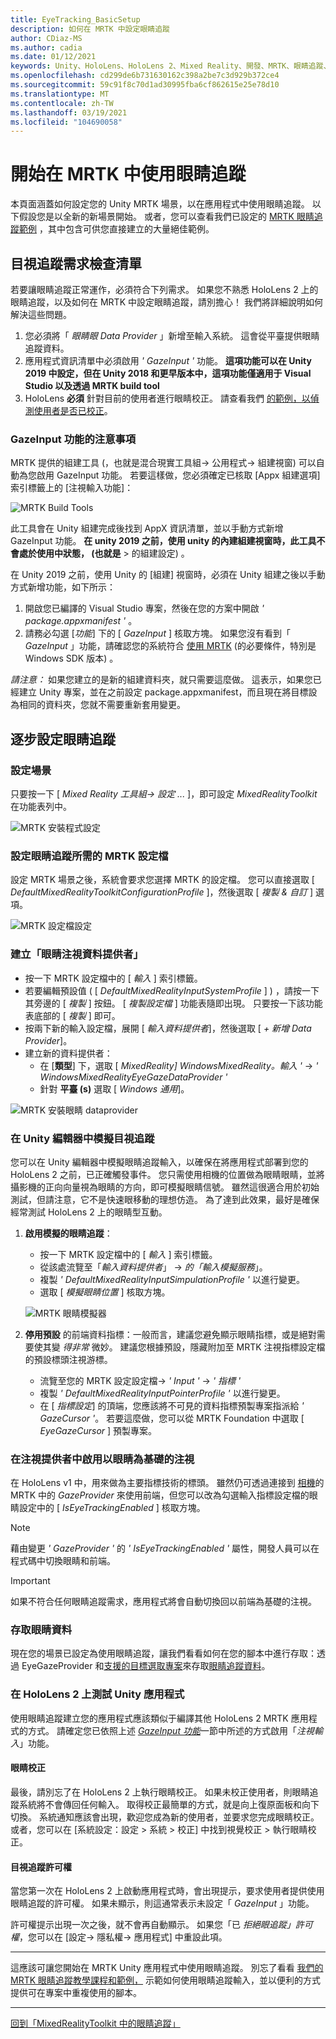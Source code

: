```yaml
---
title: EyeTracking_BasicSetup
description: 如何在 MRTK 中設定眼睛追蹤
author: CDiaz-MS
ms.author: cadia
ms.date: 01/12/2021
keywords: Unity、HoloLens、HoloLens 2、Mixed Reality、開發、MRTK、眼睛追蹤、
ms.openlocfilehash: cd299de6b731630162c398a2be7c3d929b372ce4
ms.sourcegitcommit: 59c91f8c70d1ad30995fba6cf862615e25e78d10
ms.translationtype: MT
ms.contentlocale: zh-TW
ms.lasthandoff: 03/19/2021
ms.locfileid: "104690058"
---
```

# <a name="getting-started-with-eye-tracking-in-mrtk"></a>開始在 MRTK 中使用眼睛追蹤

本頁面涵蓋如何設定您的 Unity MRTK 場景，以在應用程式中使用眼睛追蹤。
以下假設您是以全新的新場景開始。
或者，您可以查看我們已設定的 [MRTK 眼睛追蹤範例](EyeTracking_ExamplesOverview.md) ，其中包含可供您直接建立的大量絕佳範例。

## <a name="eye-tracking-requirements-checklist"></a>目視追蹤需求檢查清單

若要讓眼睛追蹤正常運作，必須符合下列需求。
如果您不熟悉 HoloLens 2 上的眼睛追蹤，以及如何在 MRTK 中設定眼睛追蹤，請別擔心！
我們將詳細說明如何解決這些問題。

1. 您必須將「 _眼睛眼 Data Provider_ 」新增至輸入系統。 這會從平臺提供眼睛追蹤資料。
2. 應用程式資訊清單中必須啟用 _' GazeInput '_ 功能。
   **這項功能可以在 Unity 2019 中設定，但在 Unity 2018 和更早版本中，這項功能僅適用于 Visual Studio 以及透過 MRTK build tool**
3. HoloLens **必須** 針對目前的使用者進行眼睛校正。 請查看我們 [的範例，以偵測使用者是否已校正](EyeTracking_IsUserCalibrated.md)。

### <a name="a-note-on-the-gazeinput-capability"></a>GazeInput 功能的注意事項

MRTK 提供的組建工具 (，也就是混合現實工具組-> 公用程式-> 組建視窗) 可以自動為您啟用 GazeInput 功能。 若要這樣做，您必須確定已核取 [Appx 組建選項] 索引標籤上的 [注視輸入功能]：

![MRTK Build Tools](../Images/EyeTracking/mrtk_et_buildsetup.png)

此工具會在 Unity 組建完成後找到 AppX 資訊清單，並以手動方式新增 GazeInput 功能。
**在 unity 2019 之前，使用 unity 的內建組建視窗時，此工具不會處於使用中狀態， (也就是** > 的組建設定) 。

在 Unity 2019 之前，使用 Unity 的 [組建] 視窗時，必須在 Unity 組建之後以手動方式新增功能，如下所示：

1. 開啟您已編譯的 Visual Studio 專案，然後在您的方案中開啟 _' package.appxmanifest '_ 。
2. 請務必勾選 [_功能_] 下的 [ _GazeInput_ ] 核取方塊。 如果您沒有看到「 _GazeInput_ 」功能，請確認您的系統符合 [使用 MRTK](../../Installation.md#prerequisites) (的必要條件，特別是 Windows SDK 版本) 。

_請注意：_ 如果您建立的是新的組建資料夾，就只需要這麼做。
這表示，如果您已經建立 Unity 專案，並在之前設定 package.appxmanifest，而且現在將目標設為相同的資料夾，您就不需要重新套用變更。

## <a name="setting-up-eye-tracking-step-by-step"></a>逐步設定眼睛追蹤

### <a name="setting-up-the-scene"></a>設定場景

只要按一下 [ _Mixed Reality 工具組-> 設定 ..._ ]，即可設定 _MixedRealityToolkit_ 在功能表列中。

![MRTK 安裝程式設定](../Images/EyeTracking/mrtk_setup_configure.jpg)

### <a name="setting-up-the-mrtk-profiles-required-for-eye-tracking"></a>設定眼睛追蹤所需的 MRTK 設定檔

設定 MRTK 場景之後，系統會要求您選擇 MRTK 的設定檔。
您可以直接選取 [ _DefaultMixedRealityToolkitConfigurationProfile_ ]，然後選取 [ _複製 & 自訂_ ] 選項。

![MRTK 設定檔設定](../Images/EyeTracking/mrtk_setup_configprofile.jpg)

### <a name="create-an-eye-gaze-data-provider"></a>建立「眼睛注視資料提供者」

- 按一下 MRTK 設定檔中的 [ _輸入_ ] 索引標籤。
- 若要編輯預設值 ( [ _DefaultMixedRealityInputSystemProfile_ ] ) ，請按一下其旁邊的 [ _複製_ ] 按鈕。 [ _複製設定檔_ ] 功能表隨即出現。 只要按一下該功能表底部的 [ _複製_ ] 即可。
- 按兩下新的輸入設定檔，展開 [ _輸入資料提供者_]，然後選取 [ _+ 新增 Data Provider_]。
- 建立新的資料提供者：
  - 在 [**類型**] 下，選取 [ _MixedReality] WindowsMixedReality。輸入 '_  ->  _' WindowsMixedRealityEyeGazeDataProvider '_
  - 針對 **平臺 (s)** 選取 [ _Windows 通用_]。

![MRTK 安裝眼睛 dataprovider](../Images/EyeTracking/mrtk_setup_eyes_dataprovider.jpg)

### <a name="simulating-eye-tracking-in-the-unity-editor"></a>在 Unity 編輯器中模擬目視追蹤

您可以在 Unity 編輯器中模擬眼睛追蹤輸入，以確保在將應用程式部署到您的 HoloLens 2 之前，已正確觸發事件。
您只需使用相機的位置做為眼睛眼睛，並將攝影機的正向向量視為眼睛的方向，即可模擬眼睛信號。
雖然這很適合用於初始測試，但請注意，它不是快速眼移動的理想仿造。
為了達到此效果，最好是確保經常測試 HoloLens 2 上的眼睛型互動。

1. **啟用模擬的眼睛追蹤**：
    - 按一下 MRTK 設定檔中的 [ _輸入_ ] 索引標籤。
    - 從該處流覽至「_輸入資料提供者_」  ->  _的「輸入模擬服務_」。
    - 複製 _' DefaultMixedRealityInputSimpulationProfile '_ 以進行變更。
    - 選取 [ _模擬眼睛位置_ ] 核取方塊。

    ![MRTK 眼睛模擬器](../Images/EyeTracking/mrtk_setup_eyes_simulate.jpg)

2. **停用預設** 的前端資料指標：一般而言，建議您避免顯示眼睛指標，或是絕對需要使其變 _得非常_ 微妙。
建議您根據預設，隱藏附加至 MRTK 注視指標設定檔的預設標頭注視游標。
    - 流覽至您的 MRTK 設定設定檔-> _' Input '_  ->  _' 指標 '_
    - 複製 _' DefaultMixedRealityInputPointerProfile '_ 以進行變更。
    - 在 [ _指標設定_] 的頂端，您應該將不可見的資料指標預製專案指派給 _' GazeCursor '_。 若要這麼做，您可以從 MRTK Foundation 中選取 [ _EyeGazeCursor_ ] 預製專案。

### <a name="enabling-eye-based-gaze-in-the-gaze-provider"></a>在注視提供者中啟用以眼睛為基礎的注視

在 HoloLens v1 中，用來做為主要指標技術的標頭。
雖然仍可透過連接到 [相機](https://docs.unity3d.com/ScriptReference/Camera.html)的 MRTK 中的 _GazeProvider_ 來使用前端，但您可以改為勾選輸入指標設定檔的眼睛設定中的 [ _IsEyeTrackingEnabled_ ] 核取方塊。

>[!NOTE]
>藉由變更 _' GazeProvider '_ 的 _' IsEyeTrackingEnabled '_ 屬性，開發人員可以在程式碼中切換眼睛和前端。  

>[!IMPORTANT]
>如果不符合任何眼睛追蹤需求，應用程式將會自動切換回以前端為基礎的注視。

### <a name="accessing-eye-gaze-data"></a>存取眼睛資料

現在您的場景已設定為使用眼睛追蹤，讓我們看看如何在您的腳本中進行存取：透過 EyeGazeProvider 和[支援的目標選取專案](EyeTracking_TargetSelection.md)來存取[眼睛追蹤資料](EyeTracking_EyeGazeProvider.md)。

### <a name="testing-your-unity-app-on-a-hololens-2"></a>在 HoloLens 2 上測試 Unity 應用程式

使用眼睛追蹤建立您的應用程式應該類似于編譯其他 HoloLens 2 MRTK 應用程式的方式。 請確定您已依照上述 [*GazeInput 功能*](#a-note-on-the-gazeinput-capability)一節中所述的方式啟用「*注視輸入*」功能。

#### <a name="eye-calibration"></a>眼睛校正

最後，請別忘了在 HoloLens 2 上執行眼睛校正。
如果未校正使用者，則眼睛追蹤系統將不會傳回任何輸入。
取得校正最簡單的方式，就是向上復原面板和向下切換。
系統通知應該會出現，歡迎您成為新的使用者，並要求您完成眼睛校正。
或者，您可以在 [系統設定：設定 > 系統 > 校正] 中找到視覺校正 > 執行眼睛校正。

#### <a name="eye-tracking-permission"></a>目視追蹤許可權

當您第一次在 HoloLens 2 上啟動應用程式時，會出現提示，要求使用者提供使用眼睛追蹤的許可權。
如果未顯示，則這通常表示未設定「 _GazeInput_ 」功能。

許可權提示出現一次之後，就不會再自動顯示。
如果您「已 _拒絕眼追蹤」許可權_，您可以在 [設定-> 隱私權-> 應用程式] 中重設此項。

---

這應該可讓您開始在 MRTK Unity 應用程式中使用眼睛追蹤。
別忘了看看 [我們的 MRTK 眼睛追蹤教學課程和範例，](EyeTracking_ExamplesOverview.md) 示範如何使用眼睛追蹤輸入，並以便利的方式提供可在專案中重複使用的腳本。

---
[回到「MixedRealityToolkit 中的眼睛追蹤」](EyeTracking_Main.md)
